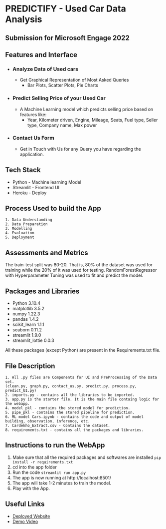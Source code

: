 
# PREDICTIFY - Used Car Data Analysis

## Submission for Microsoft Engage 2022



## Features and Interface

- ### Analyze Data of Used cars
    - Get Graphical Representation of Most Asked Queries
        - Bar Plots, Scatter Plots, Pie Charts
    
- ### Predict Selling Price of your Used Car
    - A Machine Learning model which predicts selling price based on features like:
        - Year, Kilometer driven, Engine, Mileage, Seats, Fuel type, Seller type, Company name, Max power
- ### Contact Us Form
    - Get in Touch with Us for any Query you have regarding the application.



## Tech Stack

- Python - Machine learning Model
- Streamlit - Frontend UI
- Heroku - Deploy 

## Process Used to build the App

    1. Data Understanding
    2. Data Preparation
    3. Modelling
    4. Evaluation
    5. Deployment
## Assessments and Metrics

The train-test split was 80-20. That is, 80% of the dataset was used for training while the 20% of it was used for testing. RandomForestRegressor with Hyperparameter Tuning was used to fit and predict the model.
## Packages and Libraries

- Python 3.10.4
- matplotlib 3.5.2
- numpy 1.22.3
- pandas 1.4.2
- scikit_learn 1.1.1
- seaborn 0.11.2
- streamlit 1.9.0
- streamlit_lottie 0.0.3

All these packages (except Python) are present in the Requirements.txt file.

## File Description

    1. All .py files are Components for UI and PreProcessing of the Data set.
    (clean.py, graph.py, contact_us.py, predict.py, process.py, predict_UI.py)
    2. imports.py - contains all the libraries to be imported.
    3. app.py is the starter file. It is the main file containg logic for the webapp.
    4. model_pkl - contains the stored model for prediction.
    5. pipe_pkl - contains the stored pipeline for prediction.
    6. ML model Cars.ipynb - contains the code and output of model building, observation, inference, etc.
    7. Cardekho_Extract.csv - Contains the dataset.
    8. requirements.txt - contains all the packages and libraries.
## Instructions to run the WebApp

1. Make sure that all the required packages and softwares are installed
    `pip install -r requirements.txt`
2. cd into the app folder
3. Run the code 
    `streamlit run app.py`
4. The app is now running at http://localhost:8501/ 
5. The app will take 1-2 minutes to train the model.
6. Play with the App.
## Useful Links

- [Deployed Website]("https://navjeetkohli-predictify-microsoft-engage-app-p3bwk1.streamlit.app/")
- [Demo Video](link)
